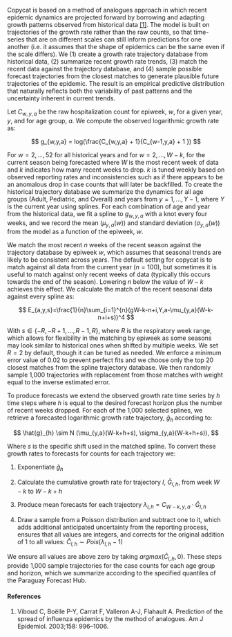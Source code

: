 Copycat is based on a method of analogues approach in which recent epidemic
dynamics are projected forward by borrowing and adapting growth patterns
observed from historical data [[1]](https://paperpile.com/c/MFYdpA/hBSI). The
model is built on trajectories of the growth rate rather than the raw counts, so
that time-series that are on different scales can still inform predictions for
one another (i.e. it assumes that the shape of epidemics can be the same even if
the scale differs). We (1) create a growth rate trajectory database from
historical data, (2) summarize recent growth rate trends, (3) match the recent
data against the trajectory database, and (4) sample possible forecast
trajectories from the closest matches to generate plausible future trajectories
of the epidemic. The result is an empirical predictive distribution that
naturally reflects both the variability of past patterns and the uncertainty
inherent in current trends.

Let $C_{w,y,a}$ be the raw hospitalization count for epiweek, $w$, for a given
year, $y$, and for age group, $a$. We compute the observed logarithmic growth
rate as:

$$
g_{w,y,a} = log(\frac{C_{w,y,a} + 1}{C_{w-1,y,a} + 1 }) 
$$

For $w = 2,...,52$ for all historical years and for $w = 2,...,W - k$, for the
current season being forecasted where $W$ is the most recent week of data and
$k$ indicates how many recent weeks to drop. $k$ is tuned weekly based on
observed reporting rates and inconsistencies such as if there appears to be an
anomalous drop in case counts that will later be backfilled. To create the
historical trajectory database we summarize the dynamics for all age groups
(Adult, Pediatric, and Overall) and years from $y = 1,...,Y - 1$, where $Y$ is
the current year using splines. For each combination of age and year from the
historical data, we fit a spline to $g_{w,y,a}$ with a knot every four weeks,
and we record the mean ($\mu_{y,a}(w)$) and standard deviation
($\sigma_{y,a}(w)$) from the model as a function of the epiweek, $w$.

We match the most recent $n$ weeks of the recent season against the trajectory
database by epiweek $w$, which assumes that seasonal trends are likely to be
consistent across years. The default setting for copycat is to match against all
data from the current year ($n = 100$), but sometimes it is useful to match
against only recent weeks of data (typically this occurs towards the end of the
season). Lowering $n$ below the value of $W - k$ achieves this effect. We
calculate the match of the recent seasonal data against every spline as:

$$
E_{a,y,s}=\frac{1}{n}\sum_{i=1}^{n}(gW-k-n+i,Y,a-\mu_{y,a}(W-k-n+i+s))^4
$$

With $s\in\left\{-R,-R+1,...,R-1,R\right\}$, where $R$ is the respiratory week
range, which allows for flexibility in the matching by epiweek as some seasons
may look similar to historical ones when shifted by multiple weeks. We set
$R = 2$ by default, though it can be tuned as needed. We enforce a minimum error
value of 0.02 to prevent perfect fits and we choose only the top 20 closest
matches from the spline trajectory database. We then randomly sample 1,000
trajectories with replacement from those matches with weight equal to the
inverse estimated error.

To produce forecasts we extend the observed growth rate time series by $h$ time
steps where $h$ is equal to the desired forecast horizon plus the number of
recent weeks dropped. For each of the 1,000 selected splines, we retrieve a
forecasted logarithmic growth rate trajectory, $\hat{g}_{h}$ according to:

<div style="text-align:center;">
$$
\hat{g}_{h} \sim N (\mu_{y,a}(W-k+h+s), \sigma_{y,a}(W-k+h+s)),
$$
</div>

Where $s$ is the specific shift used in the matched spline. To convert these
growth rates to forecasts for counts for each trajectory we:

1.  Exponentiate $\hat{g}_{h}$ 

2.  Calculate the cumulative growth rate for trajectory $l$, $\hat{G}_{l,h}$,
    from week $W-k$ to $W-k+h$ 

3.  Produce mean forecasts for each trajectory
    $\lambda_{l,h}=C_{W-k,y,a}\cdot \hat{G}_{l,h}$

4.  Draw a sample from a Poisson distribution and subtract one to it, which adds
    additional anticipated uncertainty from the reporting process, ensures that
    all values are integers, and corrects for the original addition of 1 to all
    values: $\hat{C}_{l,h}\sim Pois(\lambda_{l,h}-1)$

We ensure all values are above zero by taking $argmax(\hat{C}_{l,h}, 0)$. These
steps provide 1,000 sample trajectories for the case counts for each age group
and horizon, which we summarize according to the specified quantiles of the
Paraguay Forecast Hub.

#### References

1.  Viboud C, Boëlle P-Y, Carrat F, Valleron A-J, Flahault A. Prediction of the
    spread of influenza epidemics by the method of analogues. Am J Epidemiol.
    2003;158: 996–1006.
